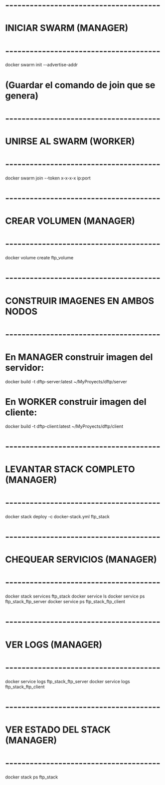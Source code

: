 # --------------------------------------
# INICIAR SWARM (MANAGER)
# --------------------------------------
docker swarm init --advertise-addr <ip-host>

# (Guardar el comando de join que se genera)

# --------------------------------------
# UNIRSE AL SWARM (WORKER)
# --------------------------------------
docker swarm join --token x-x-x-x ip:port

# --------------------------------------
# CREAR VOLUMEN (MANAGER)
# --------------------------------------
docker volume create ftp_volume

# --------------------------------------
# CONSTRUIR IMAGENES EN AMBOS NODOS
# --------------------------------------

# En MANAGER construir imagen del servidor:
docker build -t dftp-server:latest ~/MyProyects/dftp/server

# En WORKER construir imagen del cliente:
docker build -t dftp-client:latest ~/MyProyects/dftp/client

# --------------------------------------
# LEVANTAR STACK COMPLETO (MANAGER)
# --------------------------------------
docker stack deploy -c docker-stack.yml ftp_stack

# --------------------------------------
# CHEQUEAR SERVICIOS (MANAGER)
# --------------------------------------
docker stack services ftp_stack
docker service ls
docker service ps ftp_stack_ftp_server
docker service ps ftp_stack_ftp_client

# --------------------------------------
# VER LOGS (MANAGER)
# --------------------------------------
docker service logs ftp_stack_ftp_server
docker service logs ftp_stack_ftp_client

# --------------------------------------
# VER ESTADO DEL STACK (MANAGER)
# --------------------------------------
docker stack ps ftp_stack